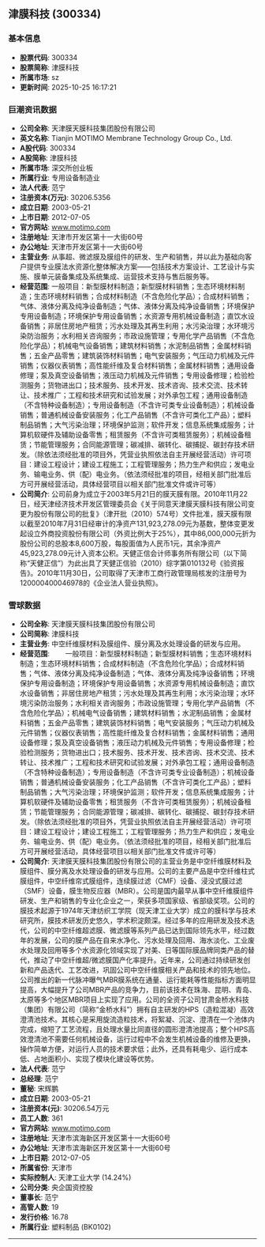## 津膜科技 (300334)

### 基本信息

- **股票代码**: 300334
- **股票简称**: 津膜科技
- **所属市场**: sz
- **更新时间**: 2025-10-25 16:17:21

### 巨潮资讯数据

- **公司全称**: 天津膜天膜科技集团股份有限公司
- **英文名称**: Tianjin MOTIMO Membrane Technology Group Co., Ltd.
- **A股代码**: 300334
- **A股简称**: 津膜科技
- **所属市场**: 深交所创业板
- **所属行业**: 专用设备制造业
- **法人代表**: 范宁
- **注册资本(万元)**: 30206.5356
- **成立日期**: 2003-05-21
- **上市日期**: 2012-07-05
- **官方网站**: www.motimo.com
- **注册地址**: 天津市开发区第十一大街60号
- **办公地址**: 天津市开发区第十一大街60号
- **主营业务**: 从事超、微滤膜及膜组件的研发、生产和销售，并以此为基础向客户提供专业膜法水资源化整体解决方案——包括技术方案设计、工艺设计与实施、膜单元装备集成及系统集成、运营技术支持与售后服务等。
- **经营范围**: 一般项目：新型膜材料制造；新型膜材料销售；生态环境材料制造；生态环境材料销售；合成材料制造（不含危险化学品）；合成材料销售；气体、液体分离及纯净设备制造；气体、液体分离及纯净设备销售；环境保护专用设备制造；环境保护专用设备销售；水资源专用机械设备制造；直饮水设备销售；非居住房地产租赁；污水处理及其再生利用；水污染治理；水环境污染防治服务；水利相关咨询服务；市政设施管理；专用化学产品销售（不含危险化学品）；机械电气设备销售；建筑材料销售；水泥制品销售；金属材料销售；五金产品零售；建筑装饰材料销售；电气安装服务；气压动力机械及元件销售；仪器仪表销售；高性能纤维及复合材料销售；金属材料销售；通用设备修理；泵及真空设备销售；液压动力机械及元件销售；专用设备修理；检验检测服务；货物进出口；技术服务、技术开发、技术咨询、技术交流、技术转让、技术推广；工程和技术研究和试验发展；对外承包工程；通用设备制造（不含特种设备制造）；专用设备制造（不含许可类专业设备制造）；机械设备销售；普通机械设备安装服务；化工产品销售（不含许可类化工产品）；塑料制品销售；大气污染治理；环境保护监测；软件开发；信息系统集成服务；计算机软硬件及辅助设备零售；租赁服务（不含许可类租赁服务）；机械设备租赁；节能管理服务；合同能源管理；碳减排、碳转化、碳捕捉、碳封存技术研发。（除依法须经批准的项目外，凭营业执照依法自主开展经营活动）许可项目：建设工程设计；建设工程施工；工程管理服务；热力生产和供应；发电业务、输电业务、供（配）电业务。（依法须经批准的项目，经相关部门批准后方可开展经营活动，具体经营项目以相关部门批准文件或许可等）
- **公司简介**: 公司前身为成立于2003年5月21日的膜天膜有限。2010年11月22日，经天津经济技术开发区管理委员会《关于同意天津膜天膜科技有限公司变更为股份有限公司的批复》（津开批（2010）574号）文件批准，膜天膜有限以截至2010年7月31日经审计的净资产131,923,278.09元为基数，整体变更发起设立外商投资股份有限公司（外资比例大于25%），其中86,000,000元折为股份公司的总股本8,600万股，每股面值为人民币1元，其余净资产45,923,278.09元计入资本公积。天健正信会计师事务所有限公司（以下简称“天健正信”）为此出具了天健正信验（2010）综字第010132号《验资报告》。2010年11月30日，公司取得了天津市工商行政管理局核发的注册号为120000400046978的《企业法人营业执照》。

### 雪球数据

- **公司全称**: 天津膜天膜科技集团股份有限公司
- **公司简称**: 津膜科技
- **主营业务**: 中空纤维膜材料及膜组件、膜分离及水处理设备的研发与应用。
- **经营范围**: 　　一般项目：新型膜材料制造；新型膜材料销售；生态环境材料制造；生态环境材料销售；合成材料制造（不含危险化学品）；合成材料销售；气体、液体分离及纯净设备制造；气体、液体分离及纯净设备销售；环境保护专用设备制造；环境保护专用设备销售；水资源专用机械设备制造；直饮水设备销售；非居住房地产租赁；污水处理及其再生利用；水污染治理；水环境污染防治服务；水利相关咨询服务；市政设施管理；专用化学产品销售（不含危险化学品）；机械电气设备销售；建筑材料销售；水泥制品销售；金属材料销售；五金产品零售；建筑装饰材料销售；电气安装服务；气压动力机械及元件销售；仪器仪表销售；高性能纤维及复合材料销售；金属材料销售；通用设备修理；泵及真空设备销售；液压动力机械及元件销售；专用设备修理；检验检测服务；货物进出口；技术服务、技术开发、技术咨询、技术交流、技术转让、技术推广；工程和技术研究和试验发展；对外承包工程；通用设备制造（不含特种设备制造）；专用设备制造（不含许可类专业设备制造）；机械设备销售；普通机械设备安装服务；化工产品销售（不含许可类化工产品）；塑料制品销售；大气污染治理；环境保护监测；软件开发；信息系统集成服务；计算机软硬件及辅助设备零售；租赁服务（不含许可类租赁服务）；机械设备租赁；节能管理服务；合同能源管理；碳减排、碳转化、碳捕捉、碳封存技术研发。（除依法须经批准的项目外，凭营业执照依法自主开展经营活动）许可项目：建设工程设计；建设工程施工；工程管理服务；热力生产和供应；发电业务、输电业务、供（配）电业务。（依法须经批准的项目，经相关部门批准后方可开展经营活动，具体经营项目以相关部门批准文件或许可等）
- **公司简介**: 天津膜天膜科技集团股份有限公司的主营业务是中空纤维膜材料及膜组件、膜分离及水处理设备的研发与应用。公司的主要产品是中空纤维柱式膜组件，中空纤维帘式膜组件，连续膜过滤（CMF）设备、浸没式膜过滤（SMF）设备，膜生物反应器（MBR）。公司是国内最早从事中空纤维膜组件研发、生产和销售的专业化企业之一，荣获多项国家级、省部级奖项。公司的膜技术起源于1974年天津纺织工学院（现天津工业大学）成立的膜科学与技术研究所，膜技术研发历史悠久，学术积淀颇深。经过多年的应用研发及技术迭代，公司的中空纤维超滤膜、微滤膜等系列产品已达到国际领先水平，经过数年的发展，公司的膜产品在自来水净化、污水处理及回用、海水淡化、工业废水处理及回用等多个水资源化领域实现了对美、日等国际膜品牌同类产品的替代，推动了中空纤维超/微滤膜国产化率提升。近年来，公司通过持续研发创新和产品迭代、工艺改进，巩固公司中空纤维膜相关产品和技术的领先地位。公司推出的新一代脉冲曝气MBR膜系统在通量、运行能耗等性能指标方面明显提高，大幅提升了公司MBR产品的竞争力，目前该技术在珠海、昆明、青岛、太原等多个地区MBR项目上实现了应用。公司的全资子公司甘肃金桥水科技（集团）有限公司（简称“金桥水科”）拥有自主研发的HPS（造粒混凝）高效澄清池技术。其核心是采用旋流造粒技术，将絮凝、沉淀、澄清在一个池体内完成，缩短了工艺流程，且处理水量比同直径的圆形澄清池提高；整个HPS高效澄清池不需要任何机械设备，运行过程中不会发生机械设备的维修及更换，操作简单方便，对运行人员的技术要求低；此外，还具有耗电少、运行成本低、占地面积小、实现了模块化建设等优势。
- **法人代表**: 范宁
- **总经理**: 范宁
- **董秘**: 宋辉鹏
- **成立日期**: 2003-05-21
- **注册资本(元)**: 30206.54万元
- **员工人数**: 361
- **官方网站**: www.motimo.com
- **注册地址**: 天津市滨海新区开发区第十一大街60号
- **办公地址**: 天津市滨海新区开发区第十一大街60号
- **上市日期**: 2012-07-05
- **所属省份**: 天津市
- **实际控制人**: 天津工业大学 (14.24%)
- **公司分类**: 央企国资控股
- **董事长**: 范宁
- **高管人数**: 19
- **发行价格**: 16.78
- **所属行业**: 塑料制品 (BK0102)

---